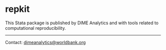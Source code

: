# repkit

This Stata package is published by DIME Analytics and with tools related to computational reproducibility.

---

Contact: dimeanalytics@worldbank.org
